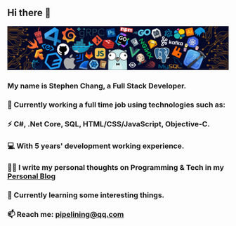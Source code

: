 ## Hi there 👋

![](https://github.com/1ess/1ess/blob/master/icons/header_.png)

### My name is Stephen Chang, a Full Stack Developer.
### 🔭 Currently working a full time job using technologies such as:
### ⚡ C#, .Net Core, SQL, HTML/CSS/JavaScript, Objective-C.
### 💻 With 5 years' development working experience.
### ✍🏻 I write my personal thoughts on Programming & Tech in my [Personal Blog](https://0xfee1dead.cn)
### 🌱 Currently learning some interesting things.
### 📫 Reach me: pipelining@qq.com